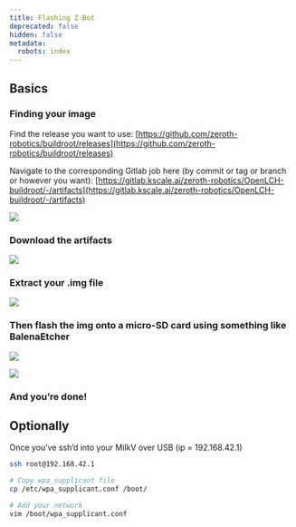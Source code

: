 ```yaml
---
title: Flashing Z-Bot
deprecated: false
hidden: false
metadata:
  robots: index
---
```

## Basics

### Finding your image

Find the release you want to use: [https://github.com/zeroth-robotics/buildroot/releases](https://github.com/zeroth-robotics/buildroot/releases)

Navigate to the corresponding Gitlab job here (by commit or tag or branch or however you want): [https://gitlab.kscale.ai/zeroth-robotics/OpenLCH-buildroot/-/artifacts](https://gitlab.kscale.ai/zeroth-robotics/OpenLCH-buildroot/-/artifacts)

![](https://files.readme.io/6b5dd1909b146dd853e01f753824024facda14d52c1e6bbaf560d8cf5319a3bc-image.png)

### Download the artifacts

![](https://files.readme.io/ef80461cce6168f67ced7212f499420c84658482f299a2b143a0ecc4d0a7eb18-image.png)

### Extract your .img file

![](https://files.readme.io/22bbb1edff4eb30ff0cf84ae49ae811b6a6bbc899717c6321927d33ba2107aed-image.png)

### Then flash the img onto a micro-SD card using something like BalenaEtcher

![](https://files.readme.io/d91454a31eb1bbbca675339ee48cfcf739ba3e0f79e26b8ca02cef8e80501066-image.png)

![](https://files.readme.io/57b9cabd7db28e198fec22c250b436bf790d82b089b88184c0945aed0055c403-image.png)

### And you’re done!

## Optionally

Once you’ve ssh’d into your MilkV over USB (ip = 192.168.42.1)

```bash
ssh root@192.168.42.1

# Copy wpa_supplicant file
cp /etc/wpa_supplicant.conf /boot/

# Add your network
vim /boot/wpa_supplicant.conf
```